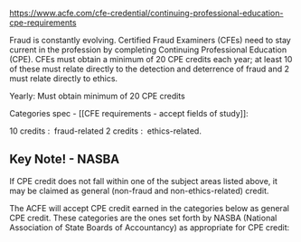 
https://www.acfe.com/cfe-credential/continuing-professional-education-cpe-requirements

Fraud is constantly evolving. Certified Fraud Examiners (CFEs) need to stay current in the profession by completing Continuing Professional Education (CPE). CFEs must obtain a minimum of 20 CPE credits each year; at least 10 of these must relate directly to the detection and deterrence of fraud and 2 must relate directly to ethics.

Yearly: Must obtain minimum of 20 CPE credits

Categories spec - [[CFE requirements - accept fields of study]]:

10 credits :   fraud-related
2 credits :  ethics-related.


## Key Note! - NASBA
If CPE credit does not fall within one of the subject areas listed above, it may be claimed as general (non-fraud and non-ethics-related) credit.  
  
The ACFE will accept CPE credit earned in the categories below as general CPE credit. These categories are the ones set forth by NASBA (National Association of State Boards of Accountancy) as appropriate for CPE credit:
